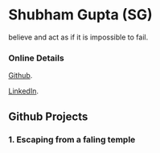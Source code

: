 # Shubham Gupta (SG)
believe and act as if it is impossible to fail.

### Online Details
[Github](https://guides.github.com/features/mastering-markdown/).

[LinkedIn](https://guides.github.com/features/mastering-markdown/).

## **Github Projects**

### **1. Escaping from a faling temple**
